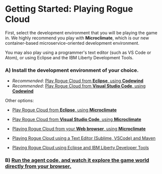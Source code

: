 
# Getting Started: Playing Rogue Cloud

First, select the development environment that you will be playing the game in. We highly recommend you play with **Microclimate**, which is our new container-based microservice-oriented development environment. 

You may also play using a programmer's text editor (such as VS Code or Atom), or using Eclipse and the IBM Liberty Development Tools.

### A) Install the development environment of your choice.

- *Recommended*: [Play Rogue Cloud from **Eclipse**, using **Codewind**](Developing-Eclipse-on-Codewind.md)
- *Recommended*: [Play Rogue Cloud from **Visual Studio Code**, using **Codewind**](Developing-VisualStudioCode-on-Codewind.md)

Other options:
- [Play Rogue Cloud from **Eclipse**, using **Microclimate**](Developing-Eclipse-on-Microclimate.md)
- [Play Rogue Cloud from **Visual Studio Code**, using **Microclimate**](Developing-VisualStudioCode-on-Microclimate.md)
- [Playing Rogue Cloud from your **Web browser**, using **Microclimate**](Developing-RogueCloud-On-Microclimate.md)

- [Playing Rogue Cloud using a Text Editor (Sublime, VSCode) and Maven](Developing-Text-Editor.md)
- [Playing Rogue Cloud using Eclipse and IBM Liberty Developer Tools](Developing-LibertyDevTools.md)

### B) [Run the agent code, and watch it explore the game world directly from your browser.](Developing-CodingNextSteps.md)
